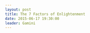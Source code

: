 ```yaml
---
layout: post
title: The 7 Factors of Enlightenment
date: 2015-06-17 19:30:00
leader: Gamini
---
```

